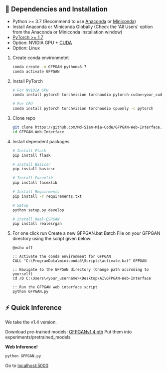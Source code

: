 ## :wrench: Dependencies and Installation

- Python >= 3.7 (Recommend to use [Anaconda](https://www.anaconda.com/download/#linux) or [Miniconda](https://docs.conda.io/en/latest/miniconda.html))
- Install Anaconda or Miniconda Globally (Check the 'All Users' option from the Anaconda or Miniconda installation window)
- [PyTorch >= 1.7](https://pytorch.org/)
- Option: NVIDIA GPU + [CUDA](https://developer.nvidia.com/cuda-downloads)
- Option: Linux

1. Create conda environmetnt

    ```bash
    conda create -n GFPGAN python=3.7
    conda activate GFPGAN
    ```
2. Install PyTorch

    ```bash
    # For NVIDIA GPU
    conda install pytorch torchvision torchaudio pytorch-cuda=<your_cuda_version> -c pytorch -c nvidia

    # For CPU
    conda install pytorch torchvision torchaudio cpuonly -c pytorch
    ```

3. Clone repo

    ```bash
    git clone https://github.com/Md-Siam-Mia-Code/GFPGAN-Web-Interface.git
    cd GFPGAN-Web-Interface
    ```

4. Install dependent packages

    ```bash
    # Install Flask
    pip install flask
    
    # Install Basicsr
    pip install basicsr

    # Install Facexlib
    pip install facexlib

    # Install Requirments
    pip install -r requirements.txt

    # Setup
    python setup.py develop
    
    # Install Real-ESRGAN
    pip install realesrgan
    ```
5. For one click run
    Create a new GFPGAN.bat Batch File on your GFPGAN directory using the script given below:

    ```console
    @echo off

    :: Activate the conda environment for GFPGAN
    CALL "C:\ProgramData\miniconda3\Scripts\activate.bat" GFPGAN

    :: Navigate to the GFPGAN directory (Change path accroding to yourself)
    cd /D C:\Users\<your_username>\Desktop\AI\GFPGAN-Web-Interface
    
    :: Run the GFPGAN web interface script
    python GFPGAN.py   
    ```

## :zap: Quick Inference

We take the v1.4 version.

Download pre-trained models: [GFPGANv1.4.pth](https://github.com/TencentARC/GFPGAN/releases/download/v1.3.0/GFPGANv1.4.pth)
Put them into experiments/pretrained_models

**Web Inference!**

```bash
python GFPGAN.py
```
Go to [localhost:5000](http://127.0.0.1:5000)
